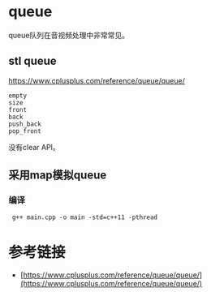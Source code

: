 # queue

queue队列在音视频处理中非常常见。

## stl queue

https://www.cplusplus.com/reference/queue/queue/

```
empty
size
front
back
push_back
pop_front
```

没有clear API。

## 采用map模拟queue


### 编译

```
 g++ main.cpp -o main -std=c++11 -pthread
```

# 参考链接

- [https://www.cplusplus.com/reference/queue/queue/](https://www.cplusplus.com/reference/queue/queue/)
